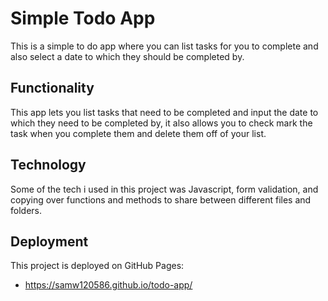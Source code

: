 # Simple Todo App
 
This is a simple to do app where you can list tasks for you to complete and also select a date to which they should be completed by.
 
## Functionality
 
This app lets you list tasks that need to be completed and input the date to which they need to be completed by, it also allows you to check mark the task when you complete them and delete them off of your list.
 
## Technology
 
Some of the tech i used in this project was Javascript, form validation, and copying over functions and methods to share between different files and folders.

## Deployment

This project is deployed on GitHub Pages:

- https://samw120586.github.io/todo-app/
